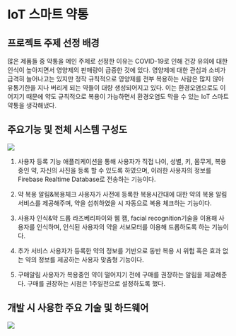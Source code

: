 # IoT 스마트 약통
## 프로젝트 주제 선정 배경

많은 제품들 중 약통을 메인 주제로 선정한 이유는 COVID-19로 인해 건강 유의에 대한 인식이
높아지면서 영양제의 판매량이 급증한 것에 있다. 영양제에 대한 관심과 소비가 급격히 늘어나고는
있지만 정작 규칙적으로 영양제를 전부 복용하는 사람은 많지 않아 유통기한을 지나 버리게 되는
약들이 대량 생성되어지고 있다. 이는 환경오염으로도 이어지기 때문에 약도 규칙적으로 복용이
가능하면서 환경오염도 막을 수 있는 IoT 스마트 약통을 생각해냈다.

## 주요기능 및 전체 시스템 구성도

<img src = "https://github.com/buglossJisoo/IoT_Smart_Pill/assets/70942492/3de68f68-e682-423c-9699-9a4956a6fb0d">

1. 사용자 등록 기능
애플리케이션을 통해 사용자가 직접 나이, 성별, 키, 몸무게, 복용중인 약, 자신의 사진을 등록
할 수 있도록 하였으며, 이러한 사용자의 정보를 Firebase Realtime Database로 전송하는
기능이다.

2. 약 복용 알림&복용체크
사용자가 사전에 등록한 복용시간대에 대한 약의 복용 알림 서비스를 제공해주며, 약을
섭취하였을 시 자동으로 복용 체크하는 기능이다.

3. 사용자 인식&약 드롭
   라즈베리파이와 웹 캠, facial recognition기술을 이용해 사용자를 인식하며, 인식된 사용자의
약을 서보모터를 이용해 드롭하도록 하는 기능이다.

4. 추가 서비스
사용자가 등록한 약의 정보를 기반으로 동반 복용 시 위험 혹은 효과 없는 약의 정보를
제공하는 사용자 맞춤형 기능이다.

5. 구매알림
사용자가 복용중인 약이 떨어지기 전에 구매를 권장하는 알림을 제공해준다. 구매를 권장하는
시점은 1주일전으로 설정하도록 했다.

## 개발 시 사용한 주요 기술 및 하드웨어 

<img src = "https://github.com/buglossJisoo/IoT_Smart_Pill/assets/70942492/313dd2f6-16e6-4fd3-88af-2cc4f755dfe5">
